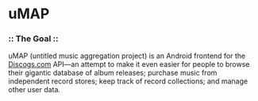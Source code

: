 # uMAP
<h3>:: The Goal ::</h3>

uMAP (untitled music aggregation project) is an Android frontend for the [Discogs.com](http://www.discogs.com) API—an attempt to make it even easier for people to browse their gigantic database of album releases; purchase music from independent record stores; keep track of record collections; and manage other user data.
